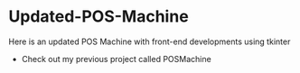 # Updated-POS-Machine
Here is an updated POS Machine with front-end developments using tkinter
- Check out my previous project called POSMachine
